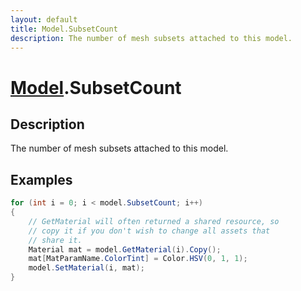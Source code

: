 ```yaml
---
layout: default
title: Model.SubsetCount
description: The number of mesh subsets attached to this model.
---
```

# [Model]({{site.url}}/Pages/Reference/Model.html).SubsetCount

## Description
The number of mesh subsets attached to this model.


## Examples

```csharp
for (int i = 0; i < model.SubsetCount; i++)
{
    // GetMaterial will often returned a shared resource, so 
    // copy it if you don't wish to change all assets that 
    // share it.
    Material mat = model.GetMaterial(i).Copy();
    mat[MatParamName.ColorTint] = Color.HSV(0, 1, 1);
    model.SetMaterial(i, mat);
}
```

